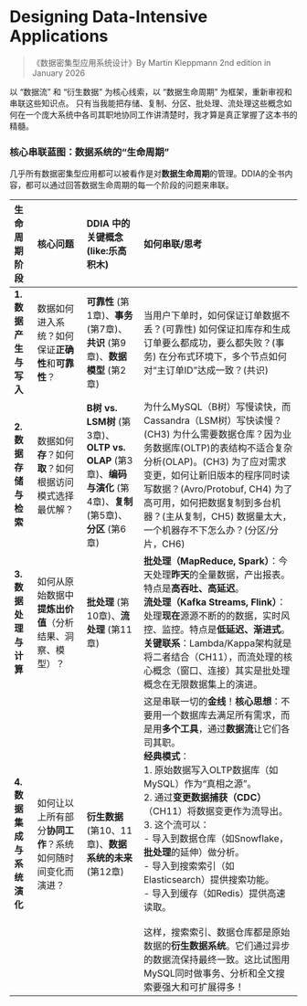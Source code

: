 # Designing Data-Intensive Applications
> 《数据密集型应用系统设计》By Martin Kleppmann   2nd edition  in January 2026

以 “数据流” 和 “衍生数据” 为核心线索，以 “数据生命周期” 为框架，重新审视和串联这些知识点。
只有当我能把存储、复制、分区、批处理、流处理这些概念如何在一个庞大系统中各司其职地协同工作讲清楚时，我才算是真正掌握了这本书的精髓。

### 核心串联蓝图：数据系统的“生命周期”

几乎所有数据密集型应用都可以被看作是对**数据生命周期**的管理。DDIA的全书内容，都可以通过回答数据生命周期的每一个阶段的问题来串联。

| 生命周期阶段 | 核心问题 | DDIA 中的关键概念 (like:乐高积木) | 如何串联/思考 |
| :--- | :--- | :--- | :--- |
| **1. 数据产生与写入** | 数据如何进入系统？如何保证**正确性**和**可靠性**？ | **可靠性** (第1章)、**事务** (第7章)、**共识** (第9章)、**数据模型** (第2章) | 当用户下单时，如何保证订单数据不丢？(可靠性) 如何保证扣库存和生成订单要么都成功，要么都失败？(事务) 在分布式环境下，多个节点如何对“主订单ID”达成一致？(共识) |
| **2. 数据存储与检索** | 数据如何**存**？如何**取**？如何根据访问模式选择最优解？ | **B树 vs. LSM树** (第3章)、**OLTP vs. OLAP** (第3章)、**编码与演化** (第4章)、**复制** (第5章)、**分区** (第6章) | 为什么MySQL（B树）写慢读快，而Cassandra（LSM树）写快读慢？(CH3) 为什么需要数据仓库？因为业务数据库(OLTP)的表结构不适合复杂分析(OLAP)。(CH3) 为了应对需求变更，如何让新旧版本的程序同时读写数据？(Avro/Protobuf, CH4) 为了高可用，如何把数据复制到多台机器？(主从复制，CH5) 数据量太大，一个机器存不下怎么办？(分区/分片，CH6) |
| **3. 数据处理与计算** | 如何从原始数据中**提炼出价值**（分析结果、洞察、模型）？ | **批处理** (第10章)、**流处理** (第11章) | **批处理（MapReduce, Spark）**：今天处理**昨天**的全量数据，产出报表。特点是**高吞吐、高延迟**。<br>**流处理（Kafka Streams, Flink）**：处理**现在**源源不断的的数据，实时风控、监控。特点是**低延迟、渐进式**。<br>**关键联系**：Lambda/Kappa架构就是将二者结合（CH11），而流处理的核心概念（窗口、连接）其实是批处理概念在无限数据集上的演进。 |
| **4. 数据集成与系统演化** | 如何让以上所有部分**协同工作**？系统如何随时间变化而演进？ | **衍生数据** (第10、11章)、**数据系统的未来** (第12章) | 这是串联一切的**金线**！**核心思想**：不要用一个数据库去满足所有需求，而是用**多个工具**，通过**数据流**让它们各司其职。<br>**经典模式**：<br>1. 原始数据写入OLTP数据库（如MySQL）作为“真相之源”。<br>2. 通过**变更数据捕获（CDC）**（CH11）将数据变更作为流导出。<br>3. 这个流可以：<br>    - 导入到数据仓库（如Snowflake，**批处理**的延伸）做分析。<br>    - 导入到搜索索引（如Elasticsearch）提供搜索功能。<br>    - 导入到缓存（如Redis）提供高速读取。<br><br>这样，搜索索引、数据仓库都是原始数据的**衍生数据系统**。它们通过异步的数据流保持最终一致。这比试图用MySQL同时做事务、分析和全文搜索要强大和可扩展得多！ |


